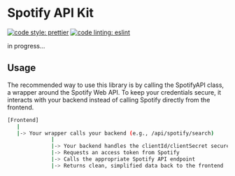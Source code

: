 # Spotify API Kit

[![code style: prettier](https://img.shields.io/badge/code_style-prettier-ff69b4.svg?style=plastic)](https://github.com/prettier/prettier)
[![code linting: eslint](https://img.shields.io/badge/code_linting-eslint-493D9E.svg?style=plastic)](https://github.com/prettier/prettier)

in progress...

## Usage

The recommended way to use this library is by calling the SpotifyAPI class, a wrapper around the Spotify Web API. To keep your credentials secure, it interacts with your backend instead of calling Spotify directly from the frontend.

```bash
[Frontend]
   |
   |-> Your wrapper calls your backend (e.g., /api/spotify/search)
              |
              |-> Your backend handles the clientId/clientSecret securely
              |-> Requests an access token from Spotify
              |-> Calls the appropriate Spotify API endpoint
              |-> Returns clean, simplified data back to the frontend
```
